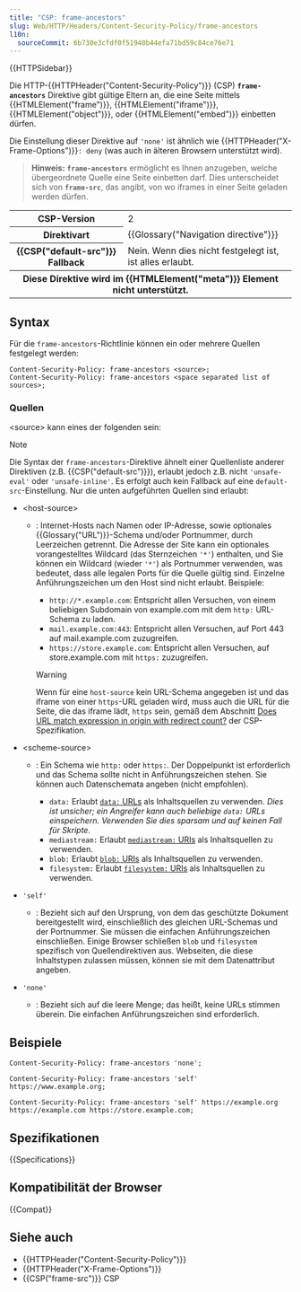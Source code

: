 ```yaml
---
title: "CSP: frame-ancestors"
slug: Web/HTTP/Headers/Content-Security-Policy/frame-ancestors
l10n:
  sourceCommit: 6b730e3cfdf0f51940b44efa71bd59c84ce76e71
---
```


{{HTTPSidebar}}

Die HTTP-{{HTTPHeader("Content-Security-Policy")}} (CSP) **`frame-ancestors`** Direktive gibt gültige Eltern an, die eine Seite mittels {{HTMLElement("frame")}}, {{HTMLElement("iframe")}}, {{HTMLElement("object")}}, oder {{HTMLElement("embed")}} einbetten dürfen.

Die Einstellung dieser Direktive auf `'none'` ist ähnlich wie {{HTTPHeader("X-Frame-Options")}}`: deny` (was auch in älteren Browsern unterstützt wird).

> **Hinweis:** **`frame-ancestors`** ermöglicht es Ihnen anzugeben, welche übergeordnete Quelle eine Seite einbetten darf.
> Dies unterscheidet sich von **`frame-src`**, das angibt, von wo iframes in einer Seite geladen werden dürfen.

<table class="properties">
  <tbody>
    <tr>
      <th scope="row">CSP-Version</th>
      <td>2</td>
    </tr>
    <tr>
      <th scope="row">Direktivart</th>
      <td>{{Glossary("Navigation directive")}}</td>
    </tr>
    <tr>
      <th scope="row">{{CSP("default-src")}} Fallback</th>
      <td>Nein. Wenn dies nicht festgelegt ist, ist alles erlaubt.</td>
    </tr>
    <tr>
      <th colspan="2" scope="row">
        Diese Direktive wird im {{HTMLElement("meta")}}
        Element nicht unterstützt.
      </th>
    </tr>
  </tbody>
</table>

## Syntax

Für die `frame-ancestors`-Richtlinie können ein oder mehrere Quellen festgelegt werden:

```http
Content-Security-Policy: frame-ancestors <source>;
Content-Security-Policy: frame-ancestors <space separated list of sources>;
```

### Quellen

\<source> kann eines der folgenden sein:

> [!NOTE]
> Die Syntax der `frame-ancestors`-Direktive ähnelt einer Quellenliste anderer Direktiven (z.B. {{CSP("default-src")}}), erlaubt jedoch z.B. nicht `'unsafe-eval'` oder `'unsafe-inline'`. Es erfolgt auch kein Fallback auf eine `default-src`-Einstellung. Nur die unten aufgeführten Quellen sind erlaubt:

- \<host-source>

  - : Internet-Hosts nach Namen oder IP-Adresse, sowie optionales {{Glossary("URL")}}-Schema und/oder Portnummer, durch Leerzeichen getrennt. Die Adresse der Site kann ein optionales vorangestelltes Wildcard (das Sternzeichen `'*'`) enthalten, und Sie können ein Wildcard (wieder `'*'`) als Portnummer verwenden, was bedeutet, dass alle legalen Ports für die Quelle gültig sind. Einzelne Anführungszeichen um den Host sind nicht erlaubt.
    Beispiele:

    - `http://*.example.com`: Entspricht allen Versuchen, von einem beliebigen Subdomain von example.com mit dem `http:` URL-Schema zu laden.
    - `mail.example.com:443`: Entspricht allen Versuchen, auf Port 443 auf mail.example.com zuzugreifen.
    - `https://store.example.com`: Entspricht allen Versuchen, auf store.example.com mit `https:` zuzugreifen.

    > [!WARNING]
    > Wenn für eine `host-source` kein URL-Schema angegeben ist und das iframe von einer `https`-URL geladen wird, muss auch die URL für die Seite, die das iframe lädt, `https` sein, gemäß dem Abschnitt [Does URL match expression in origin with redirect count?](https://w3c.github.io/webappsec-csp/#match-url-to-source-expression) der CSP-Spezifikation.

- \<scheme-source>

  - : Ein Schema wie `http:` oder `https:`. Der Doppelpunkt ist erforderlich und das Schema sollte nicht in Anführungszeichen stehen. Sie können auch Datenschemata angeben (nicht empfohlen).

    - `data:` Erlaubt [`data:` URLs](/de/docs/Web/URI/Schemes/data) als Inhaltsquellen zu verwenden. _Dies ist unsicher; ein Angreifer kann auch beliebige `data:` URLs einspeichern. Verwenden Sie dies sparsam und auf keinen Fall für Skripte._
    - `mediastream:` Erlaubt [`mediastream:` URIs](/de/docs/Web/API/Media_Capture_and_Streams_API) als Inhaltsquellen zu verwenden.
    - `blob:` Erlaubt [`blob:` URIs](/de/docs/Web/API/Blob) als Inhaltsquellen zu verwenden.
    - `filesystem:` Erlaubt [`filesystem:` URIs](/de/docs/Web/API/FileSystem) als Inhaltsquellen zu verwenden.

- `'self'`
  - : Bezieht sich auf den Ursprung, von dem das geschützte Dokument bereitgestellt wird, einschließlich des gleichen URL-Schemas und der Portnummer. Sie müssen die einfachen Anführungszeichen einschließen. Einige Browser schließen `blob` und `filesystem` spezifisch von Quellendirektiven aus. Webseiten, die diese Inhaltstypen zulassen müssen, können sie mit dem Datenattribut angeben.
- `'none'`
  - : Bezieht sich auf die leere Menge; das heißt, keine URLs stimmen überein. Die einfachen Anführungszeichen sind erforderlich.

## Beispiele

```http
Content-Security-Policy: frame-ancestors 'none';

Content-Security-Policy: frame-ancestors 'self' https://www.example.org;

Content-Security-Policy: frame-ancestors 'self' https://example.org https://example.com https://store.example.com;
```

## Spezifikationen

{{Specifications}}

## Kompatibilität der Browser

{{Compat}}

## Siehe auch

- {{HTTPHeader("Content-Security-Policy")}}
- {{HTTPHeader("X-Frame-Options")}}
- {{CSP("frame-src")}} CSP
